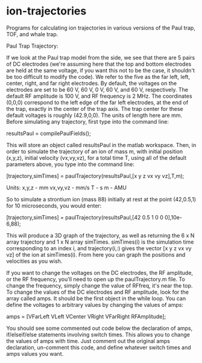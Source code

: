 # ion-trajectories
Programs for calculating ion trajectories in various versions of the Paul trap, TOF, and whale trap.

Paul Trap Trajectory:

If we look at the Paul trap model from the side, we see that there are 5 pairs of DC electrodes (we're assuming here that the top and bottom electrodes are held at the same voltage, if you want this not to be the case, it shouldn't be too difficult to modify the code). We refer to the five as the far left, left, center, right, and far right electrodes. By default, the voltages on the electrodes are set to be 60 V, 60 V, 0 V, 60 V, and 60 V, respectively. The default RF amplitude is 100 V, and RF frequency is 2 MHz. The coordinates (0,0,0) correspond to the left edge of the far left electrodes, at the end of the trap, exactly in the center of the trap axis.
The trap center for these default voltages is roughly (42.9,0,0). The units of length here are mm.
Before simulating any trajectory, first type into the command line:

resultsPaul = compilePaulFields();

This will store an object called resultsPaul in the matlab workspace.
Then, in order to simulate the trajectory of an ion of mass m, with initial position (x,y,z), initial velocity (vx,vy,vz), for a total time T, using all of the default parameters above, you type into the command line:

[trajectory,simTimes] = paulTrajectory(resultsPaul,[x y z vx vy vz],T,m);

Units:
  x,y,z - mm
  vx,vy,vz - mm/s
  T - s
  m - AMU

So to simulate a strontium ion (mass 88) initially at rest at the point (42,0.5,1) for 10 microseconds, you would enter:

[trajectory,simTimes] = paulTrajectory(resultsPaul,[42 0.5 1 0 0 0],10e-6,88);

This will produce a 3D graph of the trajectory, as well as returning the 6 x N array trajectory and 1 x N array simTimes. simTimes(i) is the simulation time corresponding to an index i, and trajectory(i,:) gives the vector [x y z vx vy vz] of the ion at simTimes(i). From here you can graph the positions and velocities as you wish.

If you want to change the voltages on the DC electrodes, the RF amplitude, or the RF frequency, you'll need to open up the paulTrajectory.m file. To change the frequency, simply change the value of RFfreq, it's near the top. To change the values of the DC electrodes and RF amplitude, look for the array called amps. It should be the first object in the while loop. You can define the voltages to arbitrary values by changing the values of amps:

amps = [VFarLeft VLeft VCenter VRight VFarRight RFAmplitude];

You should see some commented out code below the declaration of amps, if/elseif/else statements involving switch times. This allows you to change the values of amps with time. Just comment out the original amps declaration, un-comment this code, and define whatever switch times and amps values you want.
